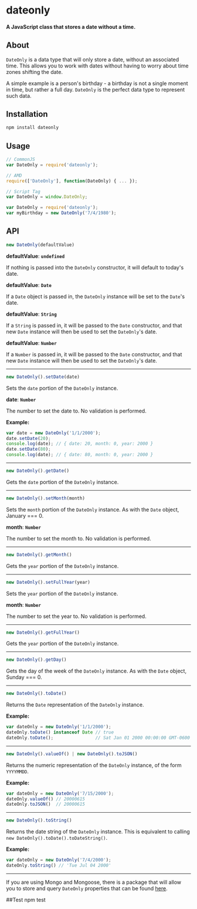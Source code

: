 # dateonly #

#### A JavaScript class that stores a date without a time. ####

## About ##

`DateOnly` is a data type that will only store a date, without an associated time. This allows you to work with dates without having to worry about time zones shifting the date.

A simple example is a person's birthday - a birthday is not a single moment in time, but rather a full day.  `DateOnly` is the perfect data type to represent such data.

## Installation ##

```javascript
npm install dateonly
```

## Usage ##

```javascript
// CommonJS
var DateOnly = require('dateonly');
```

```javascript
// AMD
require(['DateOnly'], function(DateOnly) { ... });
```

```javascript
// Script Tag
var DateOnly = window.DateOnly;
```

```javascript
var DateOnly = require('dateonly');
var myBirthday = new DateOnly('7/4/1980');
```
## API ##
```javascript
new DateOnly(defaultValue)
```

__defaultValue__: __`undefined`__

If nothing is passed into the `DateOnly` constructor, it will default to today's date.

__defaultValue__: __`Date`__

If a `Date` object is passed in, the `DateOnly` instance will be set to the `Date`'s date.

__defaultValue__: __`String`__

If a `String` is passed in, it will be passed to the `Date` constructor, and that new `Date` instance will then be used to set the `DateOnly`'s date.

__defaultValue__: __`Number`__

If a `Number` is passed in, it will be passed to the `Date` constructor, and that new `Date` instance will then be used to set the `DateOnly`'s date.

---

```javascript
new DateOnly().setDate(date)
```

Sets the `date` portion of the `DateOnly` instance.

__date__: __`Number`__

The number to set the date to.  No validation is performed.

__Example:__

```javascript
var date = new DateOnly('1/1/2000');
date.setDate(20);
console.log(date); // { date: 20, month: 0, year: 2000 }
date.setDate(80);
console.log(date); // { date: 80, month: 0, year: 2000 }
```

---

```javascript
new DateOnly().getDate()
```

Gets the `date` portion of the `DateOnly` instance.

---

```javascript
new DateOnly().setMonth(month)
```

Sets the `month` portion of the `DateOnly` instance.  As with the `Date` object, January === 0.

__month__: __`Number`__

The number to set the month to.  No validation is performed.

---

```javascript
new DateOnly().getMonth()
```

Gets the `year` portion of the `DateOnly` instance.

---

```javascript
new DateOnly().setFullYear(year)
```

Sets the `year` portion of the `DateOnly` instance.

__month__: __`Number`__

The number to set the year to.  No validation is performed.

---

```javascript
new DateOnly().getFullYear()
```

Gets the `year` portion of the `DateOnly` instance.

---

```javascript
new DateOnly().getDay()
```

Gets the day of the week of the `DateOnly` instance.  As with the `Date` object, Sunday === 0.

---

```javascript
new DateOnly().toDate()
```

Returns the `Date` representation of the `DateOnly` instance.

__Example:__

```javascript
var dateOnly = new DateOnly('1/1/2000');
dateOnly.toDate() instanceof Date // true
dateOnly.toDate();                // Sat Jan 01 2000 00:00:00 GMT-0600 (CST)
```

---

```javascript
new DateOnly().valueOf() | new DateOnly().toJSON()
```

Returns the numeric representation of the `DateOnly` instance, of the form `YYYYMMDD`.

__Example:__

```javascript
var dateOnly = new DateOnly('7/15/2000');
dateOnly.valueOf() // 20000615
dateOnly.toJSON()  // 20000615
```

---

```javascript
new DateOnly().toString()
```

Returns the date string of the `DateOnly` instance.  This is equivalent to calling `new DateOnly().toDate().toDateString()`.

__Example:__

```javascript
var dateOnly = new DateOnly('7/4/2000');
dateOnly.toString() // 'Tue Jul 04 2000'
```

---

If you are using Mongo and Mongoose, there is a package that will allow you to store and query `DateOnly` properties that can be found [here](https://github.com/boblauer/mongoose-dateonly).

##Test
npm test
